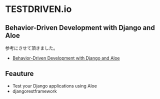 # TESTDRIVEN.io

## Behavior-Driven Development with Django and Aloe

参考にさせて頂きました。
- [Behavior-Driven Development with Django and Aloe](https://testdriven.io/blog/behavior-driven-development-with-django-and-aloe/)

## Feauture
- Test your Django applications using Aloe
- djangorestframework


